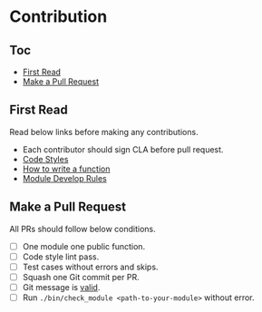 # Contribution

## Toc

<!-- MarkdownTOC GFM -->

- [First Read](#first-read)
- [Make a Pull Request](#make-a-pull-request)

<!-- /MarkdownTOC -->

## First Read

Read below links before making any contributions.

- Each contributor should sign CLA before pull request.
- [Code Styles](./code-styles.md)
- [How to write a function](./how-to-write-a-function.md)
- [Module Develop Rules](./module-develop-rules.md)

## Make a Pull Request

All PRs should follow below conditions.

-[ ] One module one public function.
-[ ] Code style lint pass.
-[ ] Test cases without errors and skips.
-[ ] Squash one Git commit per PR.
-[ ] Git message is [valid](./git-message.md).
-[ ] Run `./bin/check_module <path-to-your-module>` without error.
